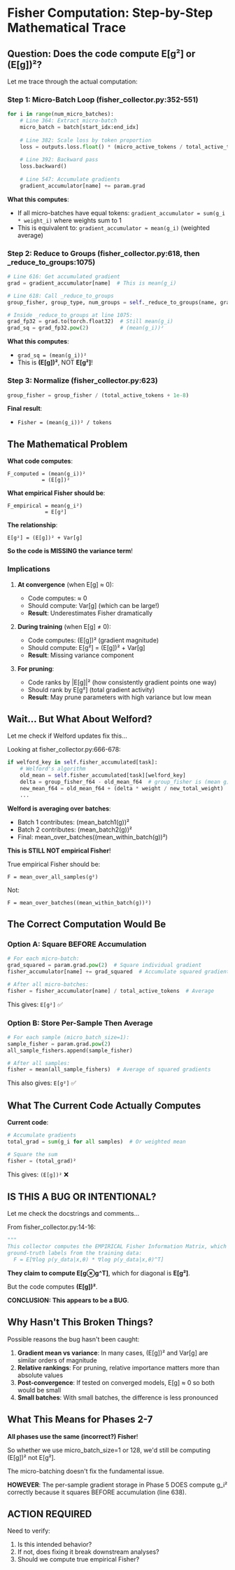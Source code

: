 # Fisher Computation: Step-by-Step Mathematical Trace

## Question: Does the code compute E[g²] or (E[g])²?

Let me trace through the actual computation:

### Step 1: Micro-Batch Loop (fisher_collector.py:352-551)

```python
for i in range(num_micro_batches):
    # Line 364: Extract micro-batch
    micro_batch = batch[start_idx:end_idx]
    
    # Line 382: Scale loss by token proportion
    loss = outputs.loss.float() * (micro_active_tokens / total_active_tokens)
    
    # Line 392: Backward pass
    loss.backward()
    
    # Line 547: Accumulate gradients
    gradient_accumulator[name] += param.grad
```

**What this computes**:
- If all micro-batches have equal tokens: `gradient_accumulator = sum(g_i * weight_i)` where weights sum to 1
- This is equivalent to: `gradient_accumulator ≈ mean(g_i)` (weighted average)

### Step 2: Reduce to Groups (fisher_collector.py:618, then _reduce_to_groups:1075)

```python
# Line 616: Get accumulated gradient
grad = gradient_accumulator[name]  # This is mean(g_i)

# Line 618: Call _reduce_to_groups
group_fisher, group_type, num_groups = self._reduce_to_groups(name, grad, ...)

# Inside _reduce_to_groups at line 1075:
grad_fp32 = grad.to(torch.float32)  # Still mean(g_i)
grad_sq = grad_fp32.pow(2)          # (mean(g_i))²
```

**What this computes**:
- `grad_sq = (mean(g_i))²`
- This is **(E[g])²**, NOT **E[g²]**!

### Step 3: Normalize (fisher_collector.py:623)

```python
group_fisher = group_fisher / (total_active_tokens + 1e-8)
```

**Final result**:
- `Fisher = (mean(g_i))² / tokens`

## The Mathematical Problem

**What code computes**:
```
F_computed = (mean(g_i))²
           = (E[g])²
```

**What empirical Fisher should be**:
```
F_empirical = mean(g_i²)
            = E[g²]
```

**The relationship**:
```
E[g²] = (E[g])² + Var[g]
```

**So the code is MISSING the variance term**!

### Implications

1. **At convergence** (when E[g] ≈ 0):
   - Code computes: ≈ 0
   - Should compute: Var[g] (which can be large!)
   - **Result**: Underestimates Fisher dramatically

2. **During training** (when E[g] ≠ 0):
   - Code computes: (E[g])² (gradient magnitude)
   - Should compute: E[g²] = (E[g])² + Var[g]
   - **Result**: Missing variance component

3. **For pruning**:
   - Code ranks by |E[g]|² (how consistently gradient points one way)
   - Should rank by E[g²] (total gradient activity)
   - **Result**: May prune parameters with high variance but low mean

## Wait... But What About Welford?

Let me check if Welford updates fix this...

Looking at fisher_collector.py:666-678:

```python
if welford_key in self.fisher_accumulated[task]:
    # Welford's algorithm
    old_mean = self.fisher_accumulated[task][welford_key]
    delta = group_fisher_f64 - old_mean_f64  # group_fisher is (mean g)²!
    new_mean_f64 = old_mean_f64 + (delta * weight / new_total_weight)
    ...
```

**Welford is averaging over batches**:
- Batch 1 contributes: (mean_batch1(g))²
- Batch 2 contributes: (mean_batch2(g))²
- Final: mean_over_batches((mean_within_batch(g))²)

**This is STILL NOT empirical Fisher**!

True empirical Fisher should be:
```
F = mean_over_all_samples(g²)
```

Not:
```
F = mean_over_batches((mean_within_batch(g))²)
```

## The Correct Computation Would Be

### Option A: Square BEFORE Accumulation

```python
# For each micro-batch:
grad_squared = param.grad.pow(2)  # Square individual gradient
fisher_accumulator[name] += grad_squared  # Accumulate squared gradients

# After all micro-batches:
fisher = fisher_accumulator[name] / total_active_tokens  # Average
```

This gives: `E[g²]` ✅

### Option B: Store Per-Sample Then Average

```python
# For each sample (micro_batch_size=1):
sample_fisher = param.grad.pow(2)
all_sample_fishers.append(sample_fisher)

# After all samples:
fisher = mean(all_sample_fishers)  # Average of squared gradients
```

This also gives: `E[g²]` ✅

## What The Current Code Actually Computes

**Current code**:
```python
# Accumulate gradients
total_grad = sum(g_i for all samples)  # Or weighted mean

# Square the sum
fisher = (total_grad)²
```

This gives: `(E[g])²` ❌

## IS THIS A BUG OR INTENTIONAL?

Let me check the docstrings and comments...

From fisher_collector.py:14-16:
```python
"""
This collector computes the EMPIRICAL Fisher Information Matrix, which uses
ground-truth labels from the training data:
  F = E[∇log p(y_data|x,θ) * ∇log p(y_data|x,θ)^T]
```

**They claim to compute E[g⊗g^T]**, which for diagonal is **E[g²]**.

But the code computes **(E[g])²**.

**CONCLUSION: This appears to be a BUG**.

## Why Hasn't This Broken Things?

Possible reasons the bug hasn't been caught:

1. **Gradient mean vs variance**: In many cases, (E[g])² and Var[g] are similar orders of magnitude
2. **Relative rankings**: For pruning, relative importance matters more than absolute values
3. **Post-convergence**: If tested on converged models, E[g] ≈ 0 so both would be small
4. **Small batches**: With small batches, the difference is less pronounced

## What This Means for Phases 2-7

**All phases use the same (incorrect?) Fisher**!

So whether we use micro_batch_size=1 or 128, we'd still be computing (E[g])² not E[g²].

The micro-batching doesn't fix the fundamental issue.

**HOWEVER**: The per-sample gradient storage in Phase 5 DOES compute g_i² correctly because it squares BEFORE accumulation (line 638).

## ACTION REQUIRED

Need to verify:
1. Is this intended behavior?
2. If not, does fixing it break downstream analyses?
3. Should we compute true empirical Fisher?


